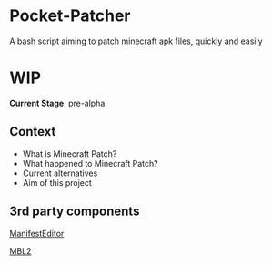 # Pocket-Patcher
A bash script aiming to patch minecraft apk files, quickly and easily

# WIP
**Current Stage**: pre-alpha

## Context
- What is Minecraft Patch?
- What happened to Minecraft Patch?
- Current alternatives
- Aim of this project

## 3rd party components
[ManifestEditor](https://github.com/WindySha/ManifestEditor)

[MBL2](https://github.com/mcbegamerxx954/mtbinloader2)